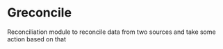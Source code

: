 Greconcile
==========

Reconciliation module to reconcile data from two sources and take some action based on that